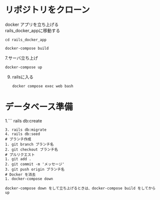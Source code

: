 # リポジトリをクローン
docker アプリを立ち上げる  
rails_docker_appに移動する
```
cd rails_docker_app
```
```
docker-compose build
```
7.サーバ立ち上げ
   ```
   docker-compose up
   ```
9. railsに入る
   ```
   docker compose exec web bash
   ```
# データベース準備  
1.```
   rails db:create
   ```
3. rails db:migrate
4. rails db:seed
# ブランチ作成 
1. git branch ブランチ名
2. git checkout ブランチ名
# プルリクエスト
1. git add .
2. git commit -m 'メッセージ'
3. git push origin ブランチ名
# Docker を消去
1. docker-compose down

docker-compose down をして立ち上げるときは、docker-compose build をしてから　up


